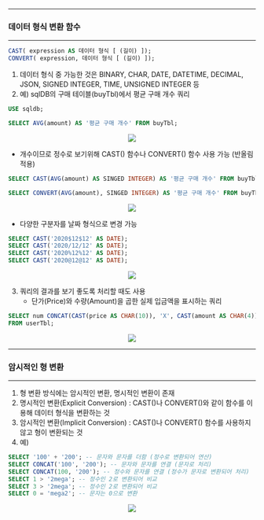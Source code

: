 -----
### 데이터 형식 변환 함수
-----
```sql
CAST( expression AS 데이터 형식 [ (길이) ]);
CONVERT( expression, 데이터 형식 [ (길이) ]);
```

1. 데이터 형식 중 가능한 것은 BINARY, CHAR, DATE, DATETIME, DECIMAL, JSON, SIGNED INTEGER, TIME, UNSIGNED INTEGER 등
2. 예) sqlDB의 구매 테이블(buyTbl)에서 평균 구매 개수 쿼리
```sql
USE sqldb;

SELECT AVG(amount) AS '평균 구매 개수' FROM buyTbl;
```
<div align="center">
<img src="https://github.com/sooyounghan/Data-Base/assets/34672301/096148f4-4a5d-440a-b0d3-b8c3f3195cbd">
</div>

  - 개수이므로 정수로 보기위해 CAST() 함수나 CONVERT() 함수 사용 가능 (반올림 적용)
```sql
SELECT CAST(AVG(amount) AS SINGED INTEGER) AS '평균 구매 개수' FROM buyTbl;
```
```sql
SELECT CONVERT(AVG(amount), SINGED INTEGER) AS '평균 구매 개수' FROM buyTbl;
```
<div align="center">
<img src="https://github.com/sooyounghan/Data-Base/assets/34672301/88633c0a-d511-4cad-a1df-2c6146a567e3">
</div>

  - 다양한 구분자를 날짜 형식으로 변경 가능
```sql
SELECT CAST('2020$12$12' AS DATE);
SELECT CAST('2020/12/12' AS DATE);
SELECT CAST('2020%12%12' AS DATE);
SELECT CAST('2020@12@12' AS DATE);
```
<div align="center">
<img src="https://github.com/sooyounghan/Data-Base/assets/34672301/284347ee-6851-4fe5-9199-0bf0af94b98b">
</div>

3. 쿼리의 결과를 보기 좋도록 처리할 때도 사용
   - 단가(Price)와 수량(Amount)을 곱한 실제 입금액을 표시하는 쿼리
```sql
SELECT num CONCAT(CAST(price AS CHAR(10)), 'X', CAST(amount AS CHAR(4)), '=') AS '단가 X 수량', price * amount AS '구매액'
FROM userTbl;
```
<div align="center">
<img src="https://github.com/sooyounghan/Data-Base/assets/34672301/5feb93d6-02e5-4ffd-b790-028cc4cc2c1b">
</div>

-----
### 암시적인 형 변환
-----
1. 형 변환 방식에는 암시적인 변환, 명시적인 변환이 존재
2. 명시적인 변환(Explicit Conversion) : CAST()나 CONVERT()와 같이 함수를 이용해 데이터 형식을 변환하는 것
3. 암시적인 변환(Implicit Conversion) : CAST()나 CONVERT() 함수를 사용하지 않고 형이 변환되는 것
4. 예)
```sql
SELECT '100' + '200'; -- 문자와 문자를 더함 (정수로 변환되어 연산)
SELECT CONCAT('100', '200'); -- 문자와 문자를 연결 (문자로 처리)
SELECT CONCAT(100, '200'); -- 정수와 문자를 연결 (정수가 문자로 변환되어 처리)
SELECT 1 > '2mega'; -- 정수인 2로 변환되어 비교
SELECT 3 > '2mega'; -- 정수인 2로 변환되어 비교
SELECT 0 = 'mega2'; -- 문자는 0으로 변환
```
<div align="center">
<img src="https://github.com/sooyounghan/Data-Base/assets/34672301/89b158cd-e8da-40a0-9487-fe6fe2c3ab78">
</div>

